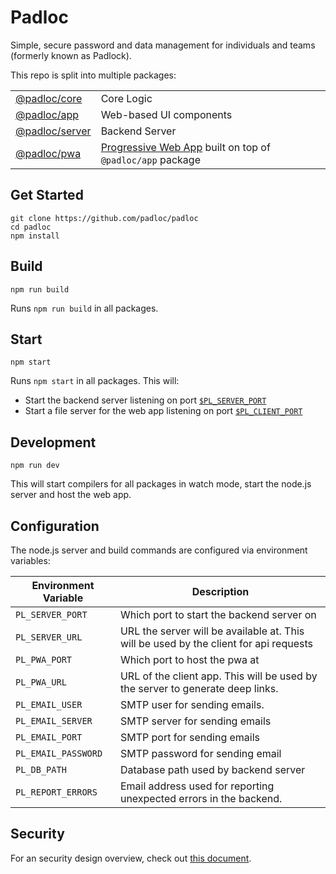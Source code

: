 # Padloc

Simple, secure password and data management for individuals and teams (formerly known as Padlock).

This repo is split into multiple packages:

|                                   |                                                                                                                     |
| --------------------------------- | ------------------------------------------------------------------------------------------------------------------- |
| [@padloc/core](packages/core)     | Core Logic                                                                                                          |
| [@padloc/app](packages/app)       | Web-based UI components                                                                                             |
| [@padloc/server](packages/server) | Backend Server                                                                                                      |
| [@padloc/pwa](packages/pwa)       | [Progressive Web App](https://developers.google.com/web/progressive-web-apps) built on top of `@padloc/app` package |

## Get Started

```
git clone https://github.com/padloc/padloc
cd padloc
npm install
```

## Build

```
npm run build
```

Runs `npm run build` in all packages.

## Start

```
npm start
```

Runs `npm start` in all packages. This will:

-   Start the backend server listening on port [`$PL_SERVER_PORT`](#configuration)
-   Start a file server for the web app listening on port [`$PL_CLIENT_PORT`](configuration)

## Development

```
npm run dev
```

This will start compilers for all packages in watch mode, start the node.js server
and host the web app.

## Configuration

The node.js server and build commands are configured via environment variables:

| Environment Variable | Description                                                                           |
| -------------------- | ------------------------------------------------------------------------------------- |
| `PL_SERVER_PORT`     | Which port to start the backend server on                                             |
| `PL_SERVER_URL`      | URL the server will be available at. This will be used by the client for api requests |
| `PL_PWA_PORT`        | Which port to host the pwa at                                                         |
| `PL_PWA_URL`         | URL of the client app. This will be used by the server to generate deep links.        |
| `PL_EMAIL_USER`      | SMTP user for sending emails.                                                         |
| `PL_EMAIL_SERVER`    | SMTP server for sending emails                                                        |
| `PL_EMAIL_PORT`      | SMTP port for sending emails                                                          |
| `PL_EMAIL_PASSWORD`  | SMTP password for sending email                                                       |
| `PL_DB_PATH`         | Database path used by backend server                                                  |
| `PL_REPORT_ERRORS`   | Email address used for reporting unexpected errors in the backend.                    |

## Security

For an security design overview, check out [this document](security.md).
